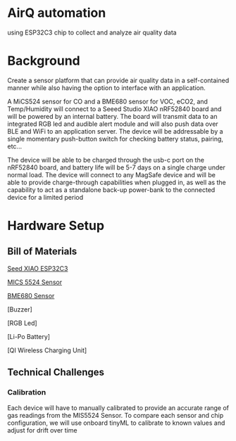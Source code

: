 # AirQ automation
 using ESP32C3 chip to collect and analyze air quality data
# Background
Create a sensor platform that can provide air quality data in a self-contained manner while also having the option to interface with an application.
 
A MiCS524 sensor for CO and a BME680 sensor for VOC, eCO2, and Temp/Humidity will connect to a Seeed Studio XIAO nRF52840 board and will be powered by an internal battery. The board will transmit data to an integrated RGB led and audible alert module and will also push data over BLE and WiFi to an application server. The device will be addressable by a single momentary push-button switch for checking battery status, pairing, etc...
 
The device will be able to be charged through the usb-c port on the nRF52840 board, and battery life will be 5-7 days on a single charge under normal load. The device will connect to any MagSafe device and will be able to provide charge-through capabilities when plugged in, as well as the capability to act as a standalone back-up power-bank to the connected device for a limited period
# Hardware Setup
## Bill of Materials
[Seed XIAO ESP32C3](https://www.seeedstudio.com/Seeed-XIAO-ESP32C3-p-5431.html)

[MICS 5524 Sensor](https://wiki.dfrobot.com/Fermion__MEMS_Gas_Sensor___MiCS-5524_SKU_SEN0440)

[BME680 Sensor](https://www.adafruit.com/product/3660)

[Buzzer]

[RGB Led]

[Li-Po Battery]

[QI Wireless Charging Unit]

## Technical Challenges
### Calibration
Each device will have to manually calibrated to provide an accurate range of gas readings from the MIS5524 Sensor. To compare each sensor and chip configuration, we will use onboard tinyML to calibrate to known values and adjust for drift over time
